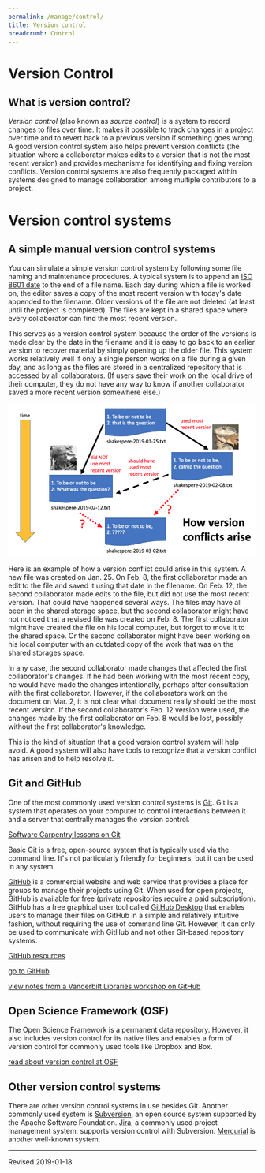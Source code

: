 ```yaml
---
permalink: /manage/control/
title: Version control
breadcrumb: Control
---
```


# Version Control

## What is version control?

*Version control* (also known as *source control*) is a system to record changes to files over time.  It makes it possible to track changes in a project over time and to revert back to a previous version if something goes wrong. A good version control system also helps prevent version conflicts (the situation where a collaborator makes edits to a version that is not the most recent version) and provides mechanisms for identifying and fixing version conflicts. Version control systems are also frequently packaged within systems designed to manage collaboration among multiple contributors to a project.

# Version control systems

## A simple manual version control systems

You can simulate a simple version control system by following some file naming and maintenance procedures.  A typical system is to append an [ISO 8601 date](https://en.wikipedia.org/wiki/ISO_8601) to the end of a file name.  Each day during which a file is worked on, the editor saves a copy of the most recent version with today's date appended to the filename.  Older versions of the file are not deleted (at least until the project is completed).  The files are kept in a shared space where every collaborator can find the most recent version.

This serves as a version control system because the order of the versions is made clear by the date in the filename and it is easy to go back to an earlier version to recover material by simply opening up the older file.  This system works relatively well if only a single person works on a file during a given day, and as long as the files are stored in a centralized repository that is accessed by all collaborators.  (If users save their work on the local drive of their computer, they do not have any way to know if another collaborator saved a more recent version somewhere else.)

![example of version conflict](version-conflict.png)

Here is an example of how a version conflict could arise in this system.  A new file was created on Jan. 25.  On Feb. 8, the first collaborator made an edit to the file and saved it using that date in the filename.  On Feb. 12, the second collaborator made edits to the file, but did not use the most recent version.  That could have happened several ways.  The files may have all been in the shared storage space, but the second collaborator might have not noticed that a revised file was created on Feb. 8.  The first collaborator might have created the file on his local computer, but forgot to move it to the shared space.  Or the second collaborator might have been working on his local computer with an outdated copy of the work that was on the shared storages space.  

In any case, the second collaborator made changes that affected the first collaborator's changes.  If he had been working with the most recent copy, he would have made the changes intentionally, perhaps after consultation with the first collaborator.  However, if the collaborators work on the document on Mar. 2, it is not clear what document really should be the most recent version.  If the second collaborator's Feb. 12 version were used, the changes made by the first collaborator on Feb. 8 would be lost, possibly without the first collaborator's knowledge.  

This is the kind of situation that a good version control system will help avoid.  A good system will also have tools to recognize that a version conflict has arisen and to help resolve it.

## Git and GitHub

One of the most commonly used version control systems is [Git](https://git-scm.com/).  Git is a system that operates on your computer to control interactions between it and a server that centrally manages the version control.

[Software Carpentry lessons on Git](http://swcarpentry.github.io/git-novice/)

Basic Git is a free, open-source system that is typically used via the command line. It's not particularly friendly for beginners, but it can be used in any system.

[GitHub](https://github.com/) is a commercial website and web service that provides a place for groups to manage their projects using Git.  When used for open projects, GitHub is available for free (private repositories require a paid subscription).  GitHub has a free graphical user tool called [GitHub Desktop](https://desktop.github.com/) that enables users to manage their files on GitHub in a simple and relatively intuitive fashion, without requiring the use of command line Git.  However, it can only be used to communicate with GitHub and not other Git-based repository systems.

[GitHub resources](github/)

[go to GitHub](https://github.com/)

[view notes from a Vanderbilt Libraries workshop on GitHub](http://heardlibrary.github.io/workshops/tech/2016/01/22/github-ed-tech.html)

## Open Science Framework (OSF)

The Open Science Framework is a permanent data repository.  However, it also includes version control for its native files and enables a form of version control for commonly used tools like Dropbox and Box.  

[read about version control at OSF](http://help.osf.io/m/projectfiles/l/524182-file-revisions-and-version-control)


## Other version control systems

There are other version control systems in use besides Git.  Another commonly used system is [Subversion](https://subversion.apache.org/), an open source system supported by the Apache Software Foundation.  [Jira](https://www.atlassian.com/software/jira), a commonly used project-management system, supports version control with Subversion.  [Mercurial](https://www.mercurial-scm.org/) is another well-known system.

----
Revised 2019-01-18
